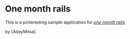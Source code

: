 # One month rails

This is a pinteresting sample application for [*one month rails*](http://onemonthrails.com)

by [AdayMesa]